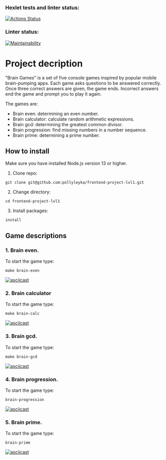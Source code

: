 ### Hexlet tests and linter status:
[![Actions Status](https://github.com/pollyleyka/frontend-project-lvl1/workflows/hexlet-check/badge.svg)](https://github.com/pollyleyka/frontend-project-lvl1/actions)
### Linter status:
[![Maintainability](https://api.codeclimate.com/v1/badges/603c7a9c01beada68c4a/maintainability)](https://codeclimate.com/github/pollyleyka/frontend-project-lvl1/maintainability)

# Project decription
"Brain Games" is a set of five console games inspired by popular mobile brain-pumping apps. Each game asks questions to be answered correctly. Once three correct answers are given, the game ends. Incorrect answers end the game and prompt you to play it again.

The games are:
* Brain even: determining an even number.
* Brain calculator: calculate random arithmetic expressions.
* Brain gcd: determining the greatest common divisor.
* Brain progression: find missing numbers in a number sequence.
* Brain prime: determining a prime number.

## How to install
Make sure you have installed Node.js version 13 or higher.
1. Clone repo:
```
git clone git@github.com:pollyleyka/frontend-project-lvl1.git
```
2. Change directory:
```
cd frontend-project-lvl1
```
3. Install packages:
```
install
```


## Game descriptions
### 1. Brain even.
To start the game type:
```
make brain-even
```
[![asciicast](https://asciinema.org/a/508278.svg)](https://asciinema.org/a/508278)

### 2. Brain calculator
To start the game type:
```
make brain-calc
```
[![asciicast](https://asciinema.org/a/509424.svg)](https://asciinema.org/a/509424)

### 3. Brain gcd.
To start the game type:
```
make brain-gcd
```
[![asciicast](https://asciinema.org/a/509604.svg)](https://asciinema.org/a/509604)

### 4. Brain progression.
To start the game type:
```
brain-progression
```
[![asciicast](https://asciinema.org/a/509776.svg)](https://asciinema.org/a/509776)

### 5. Brain prime.
To start the game type:
```
brain-prime
```
[![asciicast](https://asciinema.org/a/509773.svg)](https://asciinema.org/a/509773)
